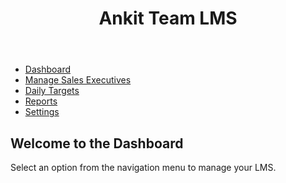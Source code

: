 <html lang="en">
<head>
    <meta charset="UTF-8">
    <meta name="viewport" content="width=device-width, initial-scale=1.0">
    <title>Ankit Team LMS</title>
    <link rel="stylesheet" href="./styles.css">
</head>
<body>
    <div class="container">
        <header>
            <h1>Ankit Team LMS</h1>
        </header>
        <nav>
            <ul>
                <li><a href="index.html">Dashboard</a></li>
                <li><a href="sales_executives.html">Manage Sales Executives</a></li>
                <li><a href="daily_targets.html">Daily Targets</a></li>
                <li><a href="reports.html">Reports</a></li>
                <li><a href="settings.html">Settings</a></li>
            </ul>
        </nav>
        <main>
            <h2>Welcome to the Dashboard</h2>
            <p>Select an option from the navigation menu to manage your LMS.</p>
        </main>
    </div>
</body>
</html>
